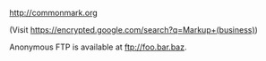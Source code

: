 http://commonmark.org

(Visit https://encrypted.google.com/search?q=Markup+(business))

Anonymous FTP is available at ftp://foo.bar.baz.